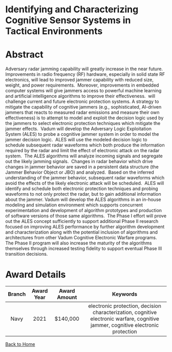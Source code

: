 
Identifying and Characterizing Cognitive Sensor Systems in Tactical Environments
================================================================================

# Abstract


Adversary radar jamming capability will greatly increase in the near future.  Improvements in radio frequency (RF) hardware, especially in solid state RF electronics, will lead to improved jammer capability with reduced size, weight, and power requirements.  Moreover, improvements in embedded computer systems will give jammers access to powerful machine learning and artificial intelligence algorithms to improve their effectiveness.  will challenge current and future electronic protection systems. A strategy to mitigate the capability of cognitive jammers (e.g., sophisticated, AI-driven jammers that reacts to measured radar emissions and measure their own effectiveness) is to attempt to model and exploit the decision logic used by the jammers to select electronic protection techniques which mitigate the jammer effects.  Vadum will develop the Adversary Logic Exploitation System (ALES) to probe a cognitive jammer system in order to model the jammer decision logic.  ALES will use the modeled decision logic to schedule subsequent radar waveforms which both produce the information required by the radar and limit the effect of electronic attack on the radar system.  The ALES algorithms will analyze incoming signals and segregate out the likely jamming signals.  Changes in radar behavior which drive changes in jammer behavior are saved in a persistent data structure (the Jammer Behavior Object or JBO) and analyzed.  Based on the inferred understanding of the jammer behavior, subsequent radar waveforms which avoid the effects of the likely electronic attack will be scheduled.  ALES will identify and schedule both electronic protection techniques and probing waveforms to not only protect the radar, but to gain additional information about the jammer. Vadum will develop the ALES algorithms in an in-house modeling and simulation environment which supports concurrent experimentation and development of algorithm prototypes and production of software versions of those same algorithms.  The Phase I effort will prove out the ALES concept sufficiently to support additional Phase II research focused on improving ALES performance by further algorithm development and characterization along with the potential inclusion of algorithms and architectures from other Vadum Cognitive Electronic Warfare programs.  The Phase II program will also increase the maturity of the algorithms themselves through increased testing fidelity to support eventual Phase III transition decisions.  

# Award Details

|Branch|Award Year|Award Amount|Keywords|
| :---: | :---: | :---: | :---: |
|Navy|2021|$140,000|electronic protection, decision characterization, cognitive electronic warfare, cognitive jammer, cognitive electronic protection|
  
  


[Back to Home](https://github.com/chrischow/dod_sbir_awards/Reports/JH/#2193)